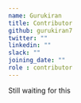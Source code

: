 ```yaml
---
name: Gurukiran
title: Contributor
github: gurukiran7
twitter: ""
linkedin: ""
slack: ""
joining_date: ""
role : contributor
---
```


Still waiting for this
